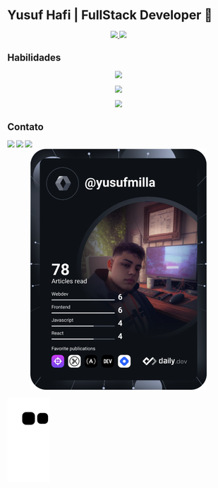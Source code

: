 # Yusuf Hafi | FullStack Developer 👋

<div align="center">
  <a href="https://github.com/Damhafi">
    <img height="180em" src="https://github-readme-stats.vercel.app/api?username=Damhafi&show_icons=true&theme=algolia&include_all_commits=true&count_private=true"/>
    <img height="180em" src="https://github-readme-stats.vercel.app/api/top-langs/?username=Damhafi&layout=compact&langs_count=7&theme=algolia"/>
  </a>
</div>

## Habilidades

<p align="center">
  <a href="https://skillicons.dev">
    <img src="https://skillicons.dev/icons?i=angular,nextjs,react,ts,js,html,css,python,selenium" />
  </a>
</p>

<p align="center">
  <a href="https://skillicons.dev">
    <img src="https://skillicons.dev/icons?i=aws,gcp,docker,kubernetes,git&theme=light" />
  </a>
</p>

<p align="center">
  <a href="https://skillicons.dev">
    <img src="https://skillicons.dev/icons?i=nodejs,mongodb,postgres,firebase,figma&perline=5" />
  </a>
</p>

  
## Contato
 
<div> 
  <a href="https://discord.gg/" target="_blank"><img src="https://img.shields.io/badge/Discord-7289DA?style=for-the-badge&logo=discord&logoColor=white" target="_blank"></a> 
  <a href="mailto:yusufmilla@gmail.com"><img src="https://img.shields.io/badge/-Gmail-%23333?style=for-the-badge&logo=gmail&logoColor=white" target="_blank"></a>
  <a href="https://www.linkedin.com/in/yusufmilla" target="_blank"><img src="https://img.shields.io/badge/-LinkedIn-%230077B5?style=for-the-badge&logo=linkedin&logoColor=white" target="_blank"></a>
</div>

<div align="center">
  <a href="https://app.daily.dev/yusufmilla">
    <img src="https://github.com/Damhafi/Damhafi/blob/main/devcard.svg" width="400" alt="Yusuf Hafi's Dev Card">
  </a>
</div>
 
![Snake animation](https://github.com/Damhafi/Damhafi/blob/output/github-contribution-grid-snake.svg)

<!--
- 🔭 Atualmente estou trabalhando em ...
- 🌱 Estou aprendendo ...
- 👯 Procuro colaborar em ...
- 🤔 Procuro ajuda com ...
- 💬 Pergunte-me sobre ...
- 📫 Como me encontrar: ...
- 😄 Pronomes: ...
- ⚡ Curiosidade: ...
-->
